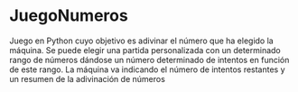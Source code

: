 # JuegoNumeros
Juego en Python cuyo objetivo es adivinar el número que ha elegido la máquina.
Se puede elegir una partida personalizada con un determinado rango de números dándose un número determinado de intentos en función de este rango.
La máquina va indicando el número de intentos restantes y un resumen de la adivinación de números
